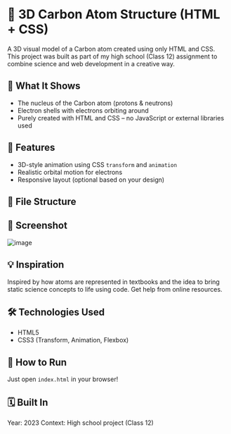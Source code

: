 # 🧪 3D Carbon Atom Structure (HTML + CSS)

A 3D visual model of a Carbon atom created using only HTML and CSS. This project was built as part of my high school (Class 12) assignment to combine science and web development in a creative way.

## 🔬 What It Shows
- The nucleus of the Carbon atom (protons & neutrons)
- Electron shells with electrons orbiting around
- Purely created with HTML and CSS – no JavaScript or external libraries used

## 🎯 Features
- 3D-style animation using CSS `transform` and `animation`
- Realistic orbital motion for electrons
- Responsive layout (optional based on your design)

## 📁 File Structure

## 📸 Screenshot
 ![image](https://github.com/user-attachments/assets/5fe9d1cd-b131-42d9-8657-e03683f446e6)

## 💡 Inspiration
Inspired by how atoms are represented in textbooks and the idea to bring static science concepts to life using code. Get help from online resources.

## 🛠️ Technologies Used
- HTML5
- CSS3 (Transform, Animation, Flexbox)

## 🚀 How to Run
Just open `index.html` in your browser!

 ## 🗓️ Built In
Year: 2023
Context: High school project (Class 12)
